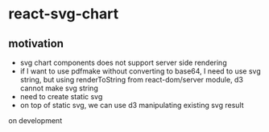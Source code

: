 # react-svg-chart

## motivation

- svg chart components does not support server side rendering
- if I want to use pdfmake without converting to base64, I need to use svg string, but using renderToString from react-dom/server module, d3 cannot make svg string
- need to create static svg
- on top of static svg, we can use d3 manipulating existing svg result

on development
